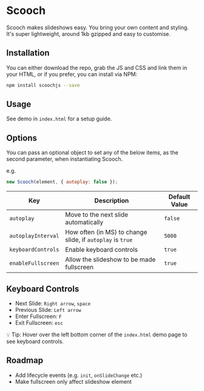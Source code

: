 # Scooch

Scooch makes slideshows easy. You bring your own content and styling. It's super lightweight, around 1kb gzipped and easy to customise.

## Installation

You can either download the repo, grab the JS and CSS and link them in your HTML, or if you prefer, you can install via NPM:

```bash
npm install scoochjs --save
```

## Usage

See demo in `index.html` for a setup guide.

## Options

You can pass an optional object to set any of the below items, as the second parameter, when instantiating Scooch.

e.g.

```javascript
new Scooch(element, { autoplay: false });
```

| Key                | Description                                                | Default Value |
| ------------------ | ---------------------------------------------------------- | ------------- |
| `autoplay`         | Move to the next slide automatically                       | `false`       |
| `autoplayInterval` | How often (in MS) to change slide, if `autoplay` is `true` | `5000`        |
| `keyboardControls` | Enable keyboard controls                                   | `true`        |
| `enableFullscreen` | Allow the slideshow to be made fullscreen                  | `true`        |

## Keyboard Controls

-   Next Slide: `Right arrow`, `space`
-   Previous Slide: `Left arrow`
-   Enter Fullscreen: `F`
-   Exit Fullscreen: `esc`

💡 Tip: Hover over the left bottom corner of the `index.html` demo page to see keyboard controls.

## Roadmap

-   Add lifecycle events (e.g. `init`, `onSlideChange` etc.)
-   Make fullscreen only affect slideshow element
